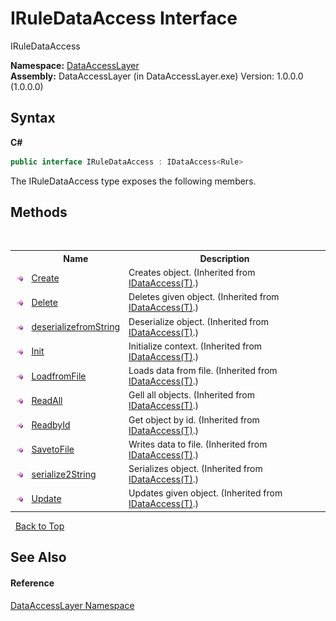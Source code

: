 # IRuleDataAccess Interface
 

IRuleDataAccess

**Namespace:**&nbsp;<a href="a7c61f8d-f057-3930-35a0-27e5c277cc0e">DataAccessLayer</a><br />**Assembly:**&nbsp;DataAccessLayer (in DataAccessLayer.exe) Version: 1.0.0.0 (1.0.0.0)

## Syntax

**C#**<br />
``` C#
public interface IRuleDataAccess : IDataAccess<Rule>
```

The IRuleDataAccess type exposes the following members.


## Methods
&nbsp;<table><tr><th></th><th>Name</th><th>Description</th></tr><tr><td>![Public method](media/pubmethod.gif "Public method")</td><td><a href="72146222-db79-0e75-f366-83a58a6914d2">Create</a></td><td>
Creates object.
 (Inherited from <a href="a56045d5-7826-916b-fd0c-11fa56955b18">IDataAccess(T)</a>.)</td></tr><tr><td>![Public method](media/pubmethod.gif "Public method")</td><td><a href="dcb8a821-6ca8-b226-bbf7-6d2f9200e808">Delete</a></td><td>
Deletes given object.
 (Inherited from <a href="a56045d5-7826-916b-fd0c-11fa56955b18">IDataAccess(T)</a>.)</td></tr><tr><td>![Public method](media/pubmethod.gif "Public method")</td><td><a href="7bba8590-31e6-94c8-895e-dbb9e50da91b">deserializefromString</a></td><td>
Deserialize object.
 (Inherited from <a href="a56045d5-7826-916b-fd0c-11fa56955b18">IDataAccess(T)</a>.)</td></tr><tr><td>![Public method](media/pubmethod.gif "Public method")</td><td><a href="9537ad99-6b18-0307-b167-2b7a3876539e">Init</a></td><td>
Initialize context.
 (Inherited from <a href="a56045d5-7826-916b-fd0c-11fa56955b18">IDataAccess(T)</a>.)</td></tr><tr><td>![Public method](media/pubmethod.gif "Public method")</td><td><a href="db3527c6-1fb0-6956-89b0-75d4230bcfde">LoadfromFile</a></td><td>
Loads data from file.
 (Inherited from <a href="a56045d5-7826-916b-fd0c-11fa56955b18">IDataAccess(T)</a>.)</td></tr><tr><td>![Public method](media/pubmethod.gif "Public method")</td><td><a href="89001eb3-7404-3a43-3732-21971e3a00b2">ReadAll</a></td><td>
Gell all objects.
 (Inherited from <a href="a56045d5-7826-916b-fd0c-11fa56955b18">IDataAccess(T)</a>.)</td></tr><tr><td>![Public method](media/pubmethod.gif "Public method")</td><td><a href="7d916021-4bd4-303e-84e7-ea72a280de3c">ReadbyId</a></td><td>
Get object by id.
 (Inherited from <a href="a56045d5-7826-916b-fd0c-11fa56955b18">IDataAccess(T)</a>.)</td></tr><tr><td>![Public method](media/pubmethod.gif "Public method")</td><td><a href="2a0bce3a-a268-a800-db88-b025bb209f06">SavetoFile</a></td><td>
Writes data to file.
 (Inherited from <a href="a56045d5-7826-916b-fd0c-11fa56955b18">IDataAccess(T)</a>.)</td></tr><tr><td>![Public method](media/pubmethod.gif "Public method")</td><td><a href="d6dd5c7a-42b8-8405-c23e-d9ea93b51c6a">serialize2String</a></td><td>
Serializes object.
 (Inherited from <a href="a56045d5-7826-916b-fd0c-11fa56955b18">IDataAccess(T)</a>.)</td></tr><tr><td>![Public method](media/pubmethod.gif "Public method")</td><td><a href="e4847e30-2cb4-a28c-2369-1e0cff6af9f3">Update</a></td><td>
Updates given object.
 (Inherited from <a href="a56045d5-7826-916b-fd0c-11fa56955b18">IDataAccess(T)</a>.)</td></tr></table>&nbsp;
<a href="#iruledataaccess-interface">Back to Top</a>

## See Also


#### Reference
<a href="a7c61f8d-f057-3930-35a0-27e5c277cc0e">DataAccessLayer Namespace</a><br />
